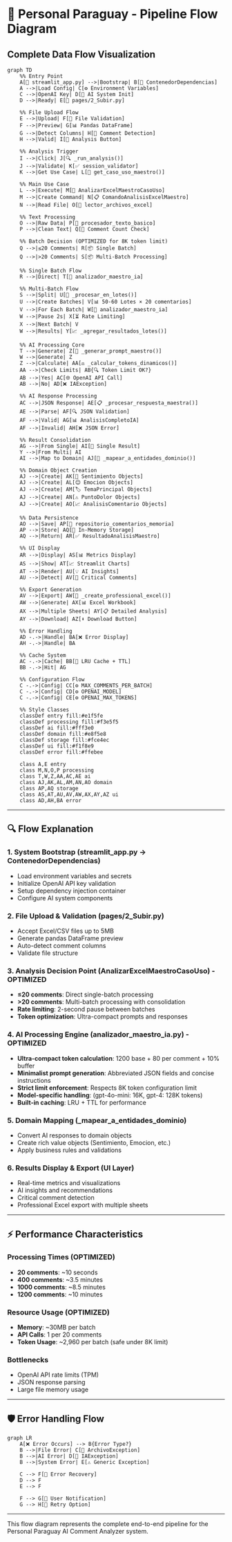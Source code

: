 # 🔄 Personal Paraguay - Pipeline Flow Diagram

## Complete Data Flow Visualization

```mermaid
graph TD
    %% Entry Point
    A[📱 streamlit_app.py] -->|Bootstrap| B[🔧 ContenedorDependencias]
    A -->|Load Config| C[⚙️ Environment Variables]
    C -->|OpenAI Key| D[🤖 AI System Init]
    D -->|Ready| E[📄 pages/2_Subir.py]
    
    %% File Upload Flow
    E -->|Upload| F[📂 File Validation]
    F -->|Preview| G[📊 Pandas DataFrame]
    G -->|Detect Columns| H[💬 Comment Detection]
    H -->|Valid| I[🔘 Analysis Button]
    
    %% Analysis Trigger
    I -->|Click| J[🔍 _run_analysis()]
    J -->|Validate| K[✅ session_validator]
    K -->|Get Use Case| L[🎯 get_caso_uso_maestro()]
    
    %% Main Use Case
    L -->|Execute| M[🚀 AnalizarExcelMaestroCasoUso]
    M -->|Create Command| N[📋 ComandoAnalisisExcelMaestro]
    N -->|Read File| O[📖 lector_archivos_excel]
    
    %% Text Processing
    O -->|Raw Data| P[📝 procesador_texto_basico]
    P -->|Clean Text| Q[🔢 Comment Count Check]
    
    %% Batch Decision (OPTIMIZED for 8K token limit)
    Q -->|≤20 Comments| R[📦 Single Batch]
    Q -->|>20 Comments| S[📦 Multi-Batch Processing]
    
    %% Single Batch Flow
    R -->|Direct| T[🤖 analizador_maestro_ia]
    
    %% Multi-Batch Flow  
    S -->|Split| U[🔄 _procesar_en_lotes()]
    U -->|Create Batches| V[📊 50-60 Lotes × 20 comentarios]
    V -->|For Each Batch| W[🤖 analizador_maestro_ia]
    W -->|Pause 2s| X[⏳ Rate Limiting]
    X -->|Next Batch| V
    W -->|Results| Y[📈 _agregar_resultados_lotes()]
    
    %% AI Processing Core
    T -->|Generate| Z[📝 _generar_prompt_maestro()]
    W -->|Generate| Z
    Z -->|Calculate| AA[⚖️ _calcular_tokens_dinamicos()]
    AA -->|Check Limits| AB{🔍 Token Limit OK?}
    AB -->|Yes| AC[🌐 OpenAI API Call]
    AB -->|No| AD[❌ IAException]
    
    %% AI Response Processing
    AC -->|JSON Response| AE[📋 _procesar_respuesta_maestra()]
    AE -->|Parse| AF[🔍 JSON Validation]
    AF -->|Valid| AG[📊 AnalisisCompletoIA]
    AF -->|Invalid| AH[❌ JSON Error]
    
    %% Result Consolidation
    AG -->|From Single| AI[🎯 Single Result]
    Y -->|From Multi| AI
    AI -->|Map to Domain| AJ[🏢 _mapear_a_entidades_dominio()]
    
    %% Domain Object Creation
    AJ -->|Create| AK[💭 Sentimiento Objects]
    AJ -->|Create| AL[😊 Emocion Objects]
    AJ -->|Create| AM[🏷️ TemaPrincipal Objects]
    AJ -->|Create| AN[⚠️ PuntoDolor Objects]
    AJ -->|Create| AO[📈 AnalisisComentario Objects]
    
    %% Data Persistence
    AO -->|Save| AP[💾 repositorio_comentarios_memoria]
    AP -->|Store| AQ[📁 In-Memory Storage]
    AQ -->|Return| AR[✅ ResultadoAnalisisMaestro]
    
    %% UI Display
    AR -->|Display| AS[📊 Metrics Display]
    AS -->|Show| AT[📈 Streamlit Charts]
    AT -->|Render| AU[💡 AI Insights]
    AU -->|Detect| AV[🚨 Critical Comments]
    
    %% Export Generation
    AV -->|Export| AW[📄 _create_professional_excel()]
    AW -->|Generate| AX[📊 Excel Workbook]
    AX -->|Multiple Sheets| AY[📋 Detailed Analysis]
    AY -->|Download| AZ[⬇️ Download Button]
    
    %% Error Handling
    AD -.->|Handle| BA[❌ Error Display]
    AH -.->|Handle| BA
    
    %% Cache System
    AC -.->|Cache| BB[💾 LRU Cache + TTL]
    BB -.->|Hit| AG
    
    %% Configuration Flow
    C -.->|Config| CC[⚙️ MAX_COMMENTS_PER_BATCH]
    C -.->|Config| CD[⚙️ OPENAI_MODEL]
    C -.->|Config| CE[⚙️ OPENAI_MAX_TOKENS]
    
    %% Style Classes
    classDef entry fill:#e1f5fe
    classDef processing fill:#f3e5f5
    classDef ai fill:#fff3e0
    classDef domain fill:#e8f5e8
    classDef storage fill:#fce4ec
    classDef ui fill:#f1f8e9
    classDef error fill:#ffebee
    
    class A,E entry
    class M,N,O,P processing
    class T,W,Z,AA,AC,AE ai
    class AJ,AK,AL,AM,AN,AO domain  
    class AP,AQ storage
    class AS,AT,AU,AV,AW,AX,AY,AZ ui
    class AD,AH,BA error
```

---

## 🔍 Flow Explanation

### 1. **System Bootstrap** (streamlit_app.py → ContenedorDependencias)
- Load environment variables and secrets
- Initialize OpenAI API key validation
- Setup dependency injection container
- Configure AI system components

### 2. **File Upload & Validation** (pages/2_Subir.py)
- Accept Excel/CSV files up to 5MB
- Generate pandas DataFrame preview
- Auto-detect comment columns
- Validate file structure

### 3. **Analysis Decision Point** (AnalizarExcelMaestroCasoUso) - OPTIMIZED
- **≤20 comments**: Direct single-batch processing
- **>20 comments**: Multi-batch processing with consolidation
- **Rate limiting**: 2-second pause between batches
- **Token optimization**: Ultra-compact prompts and responses

### 4. **AI Processing Engine** (analizador_maestro_ia.py) - OPTIMIZED
- **Ultra-compact token calculation**: 1200 base + 80 per comment + 10% buffer
- **Minimalist prompt generation**: Abbreviated JSON fields and concise instructions  
- **Strict limit enforcement**: Respects 8K token configuration limit
- **Model-specific handling**: (gpt-4o-mini: 16K, gpt-4: 128K tokens)
- **Built-in caching**: LRU + TTL for performance

### 5. **Domain Mapping** (_mapear_a_entidades_dominio)
- Convert AI responses to domain objects
- Create rich value objects (Sentimiento, Emocion, etc.)
- Apply business rules and validations

### 6. **Results Display & Export** (UI Layer)
- Real-time metrics and visualizations
- AI insights and recommendations
- Critical comment detection
- Professional Excel export with multiple sheets

---

## ⚡ Performance Characteristics

### Processing Times (OPTIMIZED)
- **20 comments**: ~10 seconds
- **400 comments**: ~3.5 minutes  
- **1000 comments**: ~8.5 minutes
- **1200 comments**: ~10 minutes

### Resource Usage (OPTIMIZED)
- **Memory**: ~30MB per batch
- **API Calls**: 1 per 20 comments
- **Token Usage**: ~2,960 per batch (safe under 8K limit)

### Bottlenecks
- OpenAI API rate limits (TPM)
- JSON response parsing
- Large file memory usage

---

## 🛡️ Error Handling Flow

```mermaid
graph LR
    A[❌ Error Occurs] --> B{Error Type?}
    B -->|File Error| C[📄 ArchivoException]
    B -->|AI Error| D[🤖 IAException]
    B -->|System Error| E[⚠️ Generic Exception]
    
    C --> F[🔧 Error Recovery]
    D --> F
    E --> F
    
    F --> G[📱 User Notification]
    G --> H[🔄 Retry Option]
```

---

This flow diagram represents the complete end-to-end pipeline for the Personal Paraguay AI Comment Analyzer system.
